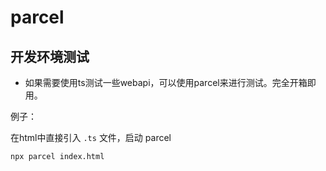 # parcel

## 开发环境测试

* 如果需要使用ts测试一些webapi，可以使用parcel来进行测试。完全开箱即用。

例子：

在html中直接引入 `.ts` 文件，启动 parcel

```shell
npx parcel index.html
```

